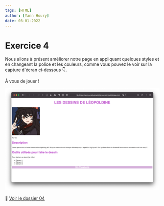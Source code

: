 ```yaml
---
tags: [HTML]
author: [Yann Houry]
date: 03-01-2022
---
```


# Exercice 4
Nous allons à présent améliorer notre page en appliquant quelques styles et en changeant la police et les couleurs, comme vous pouvez le voir sur la capture d'écran ci-dessous 👇.

À vous de jouer !

![](https://github.com/YannHY/html-css-js/blob/main/Exercices/Images/dessins-leopoldine-4.png)

📁 [Voir le dossier 04](https://app.box.com/s/wzc7zdwnhmrypn66z5pct2e7uc57aijk)


